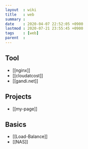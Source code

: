 ```yaml
---
layout  : wiki
title   : web
summary : 
date    : 2020-04-07 22:52:05 +0900
lastmod : 2020-07-21 23:55:45 +0900
tags    : [web]
parent  : 
---
```


## Tool
 * [[nginx]]
 * [[cloudatcost]]
 * [[gandi.net]]
 
## Projects
 * [[my-page]]

## Basics
 * [[Load-Balance]]
 * [[NAS]]
